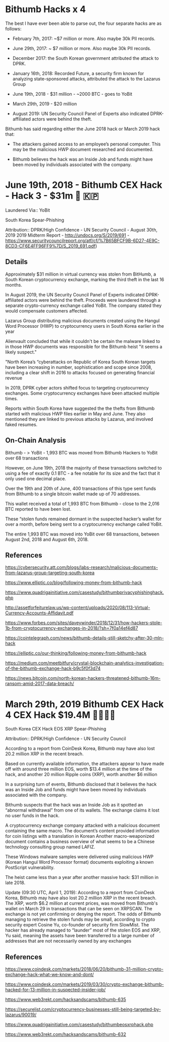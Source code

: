 # Bithumb Hacks x 4

The best I have ever been able to parse out, the four separate hacks are as follows:

- February 7th, 2017: ~$7 million or more. Also maybe 30k PII records.

- June 29th, 2017: ~ $7 million or more. Also maybe 30k PII records.

- December 2017: the South Korean government attributed the attack to DPRK. 

- January 16th, 2018: Recorded Future, a security firm known for analyzing state-sponsored attacks, attributed the attack to the Lazarus Group 

- June 19th, 2018 - $31 million - ~2000 BTC - goes to YoBit

- March 29th, 2019 - $20 million

- August 2019: UN Security Council Panel of Experts also indicated DPRK-affiliated actors were behind the theft.

Bithumb has said regarding either the June 2018 hack or March 2019 hack that:

- The attackers gained access to an employee’s personal computer. This may be the malicious HWP document researched and documented.

- Bithumb believes the hack was an Inside Job and funds might have been moved by individuals associated with the company. 






# June 19th, 2018 - Bithumb CEX Hack - Hack 3 - $31m  👛 🇰🇵

Laundered Via:: YoBit

South Korea Spear-Phishing

Attribution:: DPRK/High Confidence - UN Security Council - August 30th, 2019 2019 Midterm Report - http://undocs.org/S/2019/691 - https://www.securitycouncilreport.org/atf/cf/%7B65BFCF9B-6D27-4E9C-8CD3-CF6E4FF96FF9%7D/S_2019_691.pdf)

## Details

Approximately $31 million in virtual currency was stolen from BitHumb, a South Korean cryptocurrency exchange, marking the third theft in the last 16 months. 

In August 2019, the UN Security Council Panel of Experts indicated DPRK-affiliated actors were behind the theft. Proceeds were laundered through a separate crypto-currency exchange called YoBit. The company stated they would compensate customers affected.

Lazarus Group distributing malicious documents created using the Hangul Word Processor (HWP) to cryptocurrency users in South Korea earlier in the year

Alienvault concluded that while it couldn't be certain the malware linked to in those HWP documents was responsible for the Bithumb heist "it seems a likely suspect."

"North Korea’s “cyberattacks on Republic of Korea South Korean targets have been increasing in number, sophistication and scope since 2008, including a clear shift in 2016 to attacks focused on generating financial revenue

In 2019, DPRK cyber actors shifted focus to targeting cryptocurrency exchanges. Some cryptocurrency exchanges have been attacked multiple times.

Reports within South Korea have suggested the the thefts from Bithumb started with malicious HWP files earlier in May and June. They also mentioned they are linked to previous attacks by Lazarus, and involved faked resumes.

## On-Chain Analysis

Bithumb - > YoBit - 1,993 BTC was moved from Bithumb Hackers to YoBit over 68 transactions

However, on June 19th, 2018 the majority of these transactions switched to using a fee of exactly 0.1 BTC - a fee notable for its size and the fact that it only used one decimal place. 

Over the 19th and 20th of June, 400 transactions of this type sent funds from Bithumb to a single bitcoin wallet made up of 70 addresses.

This wallet received a total of 1,993 BTC from Bithumb - close to the 2,016 BTC reported to have been lost. 

These “stolen funds remained dormant in the suspected hacker’s wallet for over a month, before being sent to a cryptocurrency exchange called YoBit. 

The entire 1,993 BTC was moved into YoBit over 68 transactions, between August 2nd, 2018 and August 6th, 2018.

## References

https://cybersecurity.att.com/blogs/labs-research/malicious-documents-from-lazarus-group-targeting-south-korea

https://www.elliptic.co/blog/following-money-from-bithumb-hack

https://www.quadrigainitiative.com/casestudy/bithumbprivacyphishinghack.php

http://assetforfeiturelaw.us/wp-content/uploads/2020/08/113-Virtual-Currency-Accounts-Affidavit.pdf

https://www.forbes.com/sites/daveywinder/2018/12/31/how-hackers-stole-1b-from-cryptocurrency-exchanges-in-2018/?sh=7f0a14ef4d87

https://cointelegraph.com/news/bithumb-details-still-sketchy-after-30-mln-hack

https://elliptic.co/our-thinking/following-money-from-bithumb-hack

https://medium.com/meetbitfury/crystal-blockchain-analytics-investigation-of-the-bithumb-exchange-hack-b9c5f0f3d74

https://news.bitcoin.com/north-korean-hackers-threatened-bithumb-16m-ransom-amid-2017-data-breach/





# March 29th, 2019 Bithumb CEX Hack 4 CEX Hack $19.4M 👛🇰🇵🔑

South Korea CEX Hack EOS XRP Spear-Phishing

Attribution:: DPRK/High Confidence - UN Security Council 

According to a report from CoinDesk Korea, Bithumb may have also lost 20.2 million XRP in the recent breach. 

Based on currently available information, the attackers appear to have made off with around three million EOS, worth $13.4 million at the time of the hack, and another 20 million Ripple coins (XRP), worth another $6 million

In a surprising turn of events, Bithumb disclosed that it believes the hack was an Inside Job and funds might have been moved by individuals associated with the company.

Bithumb suspects that the hack was an Inside Job as it spotted an “abnormal withdrawal” from one of its wallets. The exchange claims it lost no user funds in the hack.

A cryptocurrency exchange company attacked with a malicious document containing the same macro. The document’s content provided information for coin listings with a translation in Korean Another macro-weaponized document contains a business overview of what seems to be a Chinese technology consulting group named LAFIZ.

These Windows malware samples were delivered using malicious HWP (Korean Hangul Word Processor format) documents exploiting a known PostScript vulnerability.

The heist came less than a year after another massive hack: $31 million in late 2018. 

Update (09:30 UTC, April 1, 2019): According to a report from CoinDesk Korea, Bithumb may have also lost 20.2 million XRP in the recent breach. The XRP, worth $6.2 million at current prices, was moved from Bithumb's wallet on March 29 in transactions that can be seen on XRPSCAN. The exchange is not yet confirming or denying the report. The odds of Bithumb managing to retrieve the stolen funds may be small, according to crypto security expert Cosine Yu, co-founder of security firm SlowMist. The hacker has already managed to “launder” most of the stolen EOS and XRP, Yu said, meaning the assets have been transferred to a large number of addresses that are not necessarily owned by any exchanges

## References

https://www.coindesk.com/markets/2018/06/20/bithumb-31-million-crypto-exchange-hack-what-we-know-and-dont/

https://www.coindesk.com/markets/2019/03/30/crypto-exchange-bithumb-hacked-for-13-million-in-suspected-insider-job/

https://www.web3rekt.com/hacksandscams/bithumb-635

https://securelist.com/cryptocurrency-businesses-still-being-targeted-by-lazarus/90019/

https://www.quadrigainitiative.com/casestudy/bithumbeosxrphack.php

https://www.web3rekt.com/hacksandscams/bithumb-632
